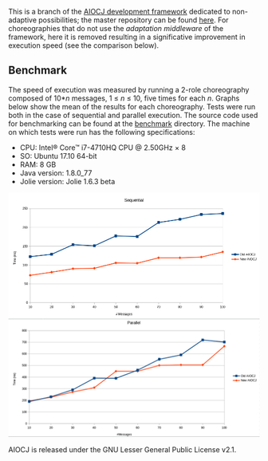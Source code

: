 This is a branch of the [AIOCJ development framework](http://www.cs.unibo.it/projects/jolie/aiocj.html) dedicated to non-adaptive possibilities; the master repository  can be found [here](https://github.com/thesave/aiocj).
For choreographies that do not use the _adaptation middleware_ of the framework, here it is removed resulting in a significative improvement in execution speed (see the comparison below).

Benchmark
---

The speed of execution was measured by running a 2-role choreography composed of 10*_n_ messages, 1 ≤ _n_ ≤ 10, five times for each _n_. Graphs below show the mean of the results for each choreography. Tests were run both in the case of sequential and parallel execution. The source code used for benchmarking can be found at the [benchmark](https://github.com/Annopaolo/aiocj/tree/master/benchmark "aiocj/benchmark") directory.
The machine on which tests were run has the following specifications:
* CPU: Intel® Core™ i7-4710HQ CPU @ 2.50GHz × 8
* SO: Ubuntu 17.10 64-bit
* RAM: 8 GB
* Java version: 1.8.0_77
* Jolie version: Jolie 1.6.3 beta

![alt text](https://github.com/Annopaolo/aiocj/blob/master/benchmark/benchmark_sequential.png "Sequential execution")
![alt text](https://github.com/Annopaolo/aiocj/blob/master/benchmark/benchmark_parallel.png "Parallel execution")

AIOCJ is released under the GNU Lesser General Public License v2.1.
